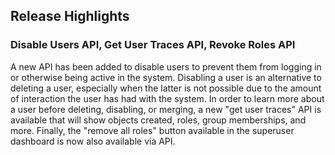 ## Release Highlights

### Disable Users API, Get User Traces API, Revoke Roles API

A new API has been added to disable users to prevent them from logging in or otherwise being active in the system. Disabling a user is an alternative to deleting a user, especially when the latter is not possible due to the amount of interaction the user has had with the system. In order to learn more about a user before deleting, disabling, or merging, a new "get user traces" API is available that will show objects created, roles, group memberships, and more. Finally, the "remove all roles" button available in the superuser dashboard is now also available via API.
